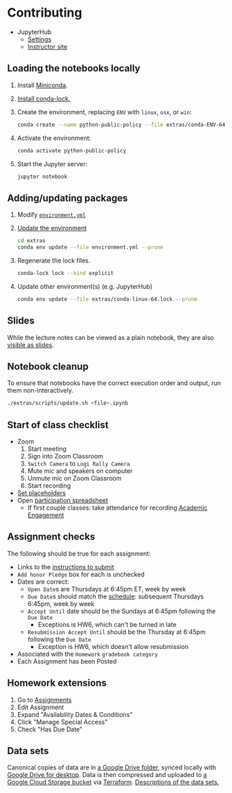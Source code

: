 # Contributing

- JupyterHub
  - [Settings](https://settings-spring.rcnyu.org/)
  - [Instructor site](https://padmgp-4506-spring-instructor.rcnyu.org/)

## Loading the notebooks locally

1. Install [Miniconda](https://docs.conda.io/en/latest/miniconda.html).
1. [Install conda-lock.](https://conda-incubator.github.io/conda-lock/getting_started/)
1. Create the environment, replacing `ENV` with `linux`, `osx`, or `win`:

   ```sh
   conda create --name python-public-policy --file extras/conda-ENV-64.lock
   ```

1. Activate the environment:

   ```sh
   conda activate python-public-policy
   ```

1. Start the Jupyter server:

   ```sh
   jupyter notebook
   ```

## Adding/updating packages

1. Modify [`environment.yml`](../extras/environment.yml)
1. [Update the environment](https://docs.conda.io/projects/conda/en/latest/user-guide/tasks/manage-environments.html#updating-an-environment)

   ```sh
   cd extras
   conda env update --file environment.yml --prune
   ```

1. Regenerate the lock files.

   ```sh
   conda-lock lock --kind explicit
   ```

1. Update other environment(s) (e.g. JupyterHub)

   ```sh
   conda env update --file extras/conda-linux-64.lock --prune
   ```

## Slides

While the lecture notes can be viewed as a plain notebook, they are also [visible as slides](https://rise.readthedocs.io/en/stable/usage.html#running-a-slideshow).

## Notebook cleanup

To ensure that notebooks have the correct execution order and output, run them non-interactively.

```sh
./extras/scripts/update.sh <file>.ipynb
```

## Start of class checklist

- Zoom
  1. Start meeting
  1. Sign into Zoom Classroom
  1. `Switch Camera` to `Logi Rally Camera`
  1. Mute mic and speakers on computer
  1. Unmute mic on Zoom Classroom
  1. Start recording
- [Set placeholders](https://settings-spring.rcnyu.org/)
- Open [participation spreadsheet](https://docs.google.com/spreadsheets/d/19y3cXYYC-3KLGn6ay0GJ6Bt_LN_AXdxdhf4b3qPnUjE/edit#gid=773327)
  - If first couple classes: take attendance for recording [Academic Engagement](https://www.nyu.edu/students/student-information-and-resources/registration-records-and-graduation/albert-help/training/faculty/academic-engagement.html)

## Assignment checks

The following should be true for each assignment:

- Links to the [instructions to submit](README.md#turning-in-assignments)
- `Add honor Pledge` box for each is unchecked
- Dates are correct:
  - `Open Date`s are Thursdays at 6:45pm ET, week by week
  - `Due Date`s should match the [schedule](syllabus.md#schedule): subsequent Thursdays 6:45pm, week by week
  - `Accept Until` date should be the Sundays at 6:45pm following the `Due Date`
    - Exceptions is HW6, which can't be turned in late
  - `Resubmission Accept Until` should be the Thursday at 6:45pm following the `Due Date`
    - Exception is HW6, which doesn't allow resubmission
- Associated with the `Homework` `gradebook category`
- Each Assignment has been Posted

## Homework extensions

1. Go to [Assignments](https://brightspace.nyu.edu/d2l/lms/dropbox/admin/folders_manage.d2l?ou=156784)
1. Edit Assignment
1. Expand "Availability Dates & Conditions"
1. Click "Manage Special Access"
1. Check "Has Due Date"

## Data sets

Canonical copies of data are in [a Google Drive folder](https://drive.google.com/drive/folders/1oCKV6NfvGO007aynTmSSbr1kzqXi4dHV), synced locally with [Google Drive for desktop](https://support.google.com/a/users/answer/9965580). Data is then compressed and uploaded to [a Google Cloud Storage bucket](https://console.cloud.google.com/storage/browser/python-public-policy/data) via [Terraform](terraform/). [Descriptions of the data sets.](terraform/data.tf)
